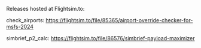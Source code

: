 Releases hosted at Flightsim.to:

check_airports: https://flightsim.to/file/85365/airport-override-checker-for-msfs-2024

simbrief_p2_calc: https://flightsim.to/file/86576/simbrief-payload-maximizer
